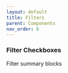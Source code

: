 ```yaml
---
layout: default
title: Filters
parent: Components
nav_order: 6
---
```


### Filter Checkboxes

Filter summary blocks